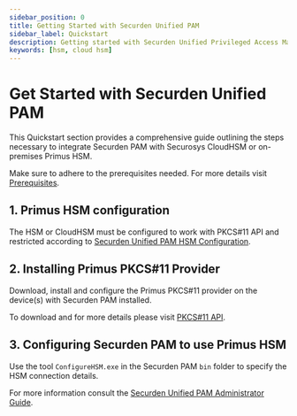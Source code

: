 ```yaml
---
sidebar_position: 0
title: Getting Started with Securden Unified PAM
sidebar_label: Quickstart
description: Getting started with Securden Unified Privileged Access Management (PAM) for Securosys Hardware Security Modules (HSMs)
keywords: [hsm, cloud hsm]
---
```


# Get Started with Securden Unified PAM
This Quickstart section provides a comprehensive guide outlining the steps necessary to integrate Securden PAM with Securosys CloudHSM or on-premises Primus HSM.

Make sure to adhere to the prerequisites needed. For more details visit [Prerequisites](/securden-pam/Installation/prerequisites).

## 1. Primus HSM configuration

The HSM or CloudHSM must be configured to work with PKCS#11 API and restricted according to [Securden Unified PAM HSM Configuration](/securden-pam/Installation/hsm-config). 

## 2. Installing Primus PKCS#11 Provider
Download, install and configure the Primus PKCS#11 provider on the device(s) with Securden PAM installed.

To download and for more details please visit [PKCS#11 API](/pkcs/overview).


## 3. Configuring Securden PAM to use Primus HSM

Use the tool `ConfigureHSM.exe` in the Securden PAM `bin` folder to specify the HSM connection details. 

For more information consult the [Securden Unified PAM Administrator Guide](/securden-pam/Installation/secpam-integration.md).
